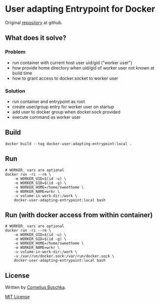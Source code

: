 # User adapting Entrypoint for Docker

Original [repository](https://github.com/cbuschka/docker-user-adapting-entrypoint) at github.

## What does it solve?

### Problem
* run container with current host user uid/gid ("worker user")
* how provide home directory when uid/gid of worker user not known at build time
* how to grant access to docker.socket to worker user

### Solution
 - run container and entrypoint as root
 - create user/group entry for worker user on startup
 - add user to docker group when docker.sock provided
 - execute command as worker user

## Build
```
docker build --tag docker-user-adapting-entrypoint:local .
```

## Run
```
# WORKER_ vars are optional
docker run -ri --rm \
	-e WORKER_UID=$(id -u) \
	-e WORKER_GID=$(id -g) \
	-e WORKER_HOME=/home/sweethome \
	-e WORKER_NAME=wrkr \
	-v volume-in-work-dir:/work \
	docker-user-adapting-entrypoint:local bash
```

## Run (with docker access from within container)
```
# WORKER_ vars are optional
docker run -ri --rm \
	-e WORKER_UID=$(id -u) \
	-e WORKER_GID=$(id -g) \
	-e WORKER_HOME=/home/sweethome \
	-e WORKER_NAME=wrkr \
	-v volume-in-work-dir:/work \
	-v /var/run/docker.sock:/var/run/docker.sock \
	docker-user-adapting-entrypoint:local bash
```


## License
Written by [Cornelius Buschka](https://github.com/cbuschka).

[MIT License](license)
